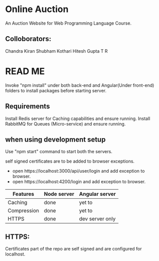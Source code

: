 Online Auction
==============

An Auction Website for Web Programming Language Course.

Colloborators:
--------------
Chandra Kiran
Shubham Kothari
Hitesh Gupta T R

READ ME
=======

Invoke "npm install" under both back-end and Angular(Under front-end) folders to
install packages before starting server.

Requirements
------------

Install Redis server for Caching capabilities and ensure running.
Install RabbitMQ for Queues (Micro-service) and ensure running.


when using development setup
----------------------------
Use "npm start" command to start both the servers.

self signed certificates are to be added to browser exceptions.
-   open https://localhost:3000/api/user/login and add exception to browser.
-   open https://localhost:4200/login and add exception to browser.

Features | Node server | Angular server
--- | --- | ---
Caching | done | yet to
Compression | done | yet to
HTTPS | done | dev server only

HTTPS:
------
Certificates part of the repo are self signed and are configured for localhost.